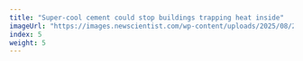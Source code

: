 ```yaml
---
title: "Super-cool cement could stop buildings trapping heat inside"
imageUrl: "https://images.newscientist.com/wp-content/uploads/2025/08/20153107/SEI_262737271.jpg?width=788"
index: 5
weight: 5
---
```

